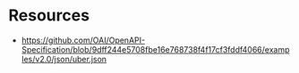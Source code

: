 # Resources

- https://github.com/OAI/OpenAPI-Specification/blob/9dff244e5708fbe16e768738f4f17cf3fddf4066/examples/v2.0/json/uber.json
